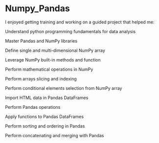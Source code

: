 # Numpy_Pandas
I enjoyed getting training and working on a guided project that helped me:

Understand python programming fundamentals for data analysis

Master Pandas and NumPy libraries

Define single and multi-dimensional NumPy array

Leverage NumPy built-in methods and function

Perform mathematical operations in NumPy

Perform arrays slicing and indexing

Perform conditional elements selection from NumPy array

Import HTML data in Pandas DataFrames

Perform Pandas operations

Apply functions to Pandas DataFrames

Perform sorting and ordering in Pandas

Perform concatenating and merging with Pandas
